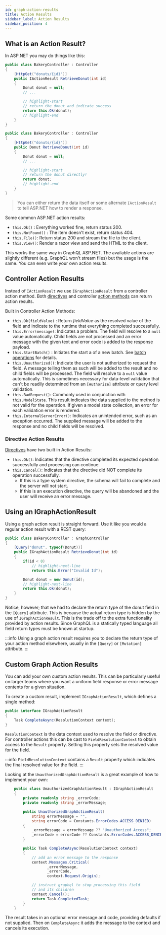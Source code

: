 ```yaml
---
id: graph-action-results
title: Action Results
sidebar_label: Action Results
sidebar_position: 4
---
```


## What is an Action Result?

In ASP.NET you may do things like this:

```csharp title="Return an Action Result"
public class BakeryController : Controller
{
    [HttpGet("donuts/{id}")]
    public IActionResult RetrieveDonut(int id)
    {
        Donut donut = null;
        // ...

        // highlight-start
        // return the donut and indicate success
        return this.Ok(donut);        
        // highlight-end
    }
}
```

```csharp title="Return an Object"
public class BakeryController : Controller
{
    [HttpGet("donuts/{id}")]
    public Donut RetrieveDonut(int id)
    {
        Donut donut = null;
        // ...

        // highlight-start
        // return the donut directly!        
        return donut;
        // highlight-end
    }
}
```

> You can either return the data itself or some alternate `IActionResult` to tell ASP.NET how to render a response.

Some common ASP.NET action results:

-   `this.Ok()` : Everything worked fine, return status 200.
-   `this.NotFound()` : The item doesn't exist, return status 404.
-   `this.File()`: Return status 200 and stream the file to the client.
-   `this.View()`: Render a razor view and send the HTML to the client.

This works the same way in GraphQL ASP.NET. The available actions are slightly different (e.g. GraphQL won't stream files) but the usage is the same. You can even write your own action results.

## Controller Action Results

Instead of `IActionResult` we use `IGraphActionResult` from a controller action method. Both [directives](./directives) and controller [action methods](../controllers/actions) can return action results.

Built in Controller Action Methods:

-   `this.Ok(fieldValue)` : Return _fieldValue_ as the resolved value of the field and indicate to the runtime that everything completed successfully.
-   `this.Error(message)`: Indicates a problem. The field will resolve to a `null` value automatically. Child fields are not processed and an error message with the given text and error code is added to the response payload.
-   `this.StartBatch()` : Initiates the start a of a new batch. See [batch operations](../controllers/batch-operations.md) for details.
-   `this.Unauthorized()`: Indicate the user is not authorized to request the field. A message telling them as such will be added to the result and no child fields will be processed. The field will resolve to a `null` value automatically. This is sometimes necessary for data-level validation that can't be readily determined from an `[Authorize]` attribute or query level validation.
-   `this.BadRequest()`: Commonly used in conjunction with `this.ModelState`. This result indicates the data supplied to the method is not valid for the operation. If given a model state collection, an error for each validation error is rendered.
-   `this.InternalServerError()`: Indicates an unintended error, such as an exception occurred. The supplied message will be added to the response and no child fields will be resolved.

### Directive Action Results
[Directives](./directives) have two built in Action Results:

-   `this.Ok()`: Indicates that the directive completed its expected operation successfully and processing can continue.
-   `this.Cancel()`: Indicates that the directive did NOT complete its operation successfully. 
    - If this is a type system directive, the schema will fail to complete and the server will not start.
    - If this is an execution directive, the query will be abandoned and the user will receive an error message.

## Using an IGraphActionResult

Using a graph action result is straight forward. Use it like you would a regular action result with a REST query:

```csharp
public class BakeryController : GraphController
{
    [Query("donut", typeof(Donut))]
    public IGraphActionResult RetrieveDonut(int id)
    {
        if(id < 0)
            // highlight-next-line
            return this.Error("Invalid Id");

        Donut donut = new Donut(id);
        // highlight-next-line
        return this.Ok(donut);
    }
}
```

Notice, however; that we had to declare the return type of the donut field in the `[Query]` attribute. This is because the actual return type is hidden by the use of `IGraphActionResult`.  This is the trade off to the extra functionality provided by action results. Since GraphQL is a statically typed language all field return types must be known at startup. 

:::info
Using a graph action result requires you to declare the return type of your action method elsewhere, usually in the `[Query]` or `[Mutation]` attribute.
:::


## Custom Graph Action Results

You can add your own custom action results. This can be particularly useful on larger teams where you want a uniform field response or error message contents for a given situation.

To create a custom result, implement `IGraphActionResult`, which defines a single method:

```csharp title="IGraphActionResult.cs"
public interface IGraphActionResult
{
    Task CompleteAsync(ResolutionContext context);
}
```

`ResolutionContext` is the data context used to resolve the field or directive. For controller actions this can be cast to `FieldResolutionContext` to obtain access to the `Result` property. Setting this property sets the resolved value for the field.

:::info
`FieldResolutionContext` contains a `Result` property which indicates the final resolved value for the field.
:::

Looking at the `UnauthorizedGraphActionResult` is a great example of how to implement your own:

```csharp title="UnauthorizedGraphActionResult.cs"
    public class UnauthorizedGraphActionResult : IGraphActionResult
    {
        private readonly string _errorCode;
        private readonly string _errorMessage;

        public UnauthorizedGraphActionResult(
            string errorMessage = "",
            string errorCode = Constants.ErrorCodes.ACCESS_DENIED)
        {
            _errorMessage = errorMessage ?? "Unauthorized Access";
            _errorCode = errorCode ?? Constants.ErrorCodes.ACCESS_DENIED;
        }

        public Task CompleteAsync(ResolutionContext context)
        {
            // add an error message to the response
            context.Messages.Critical(
                   _errorMessage,
                   _errorCode,
                   context.Request.Origin);

            // instruct graphql to stop processing this field 
            // and its children
            context.Cancel();
            return Task.CompletedTask;
        }
    }
```

The result takes in an optional error message and code, providing defaults if not supplied. Then on `CompleteAsync` it adds the message to the context and cancels its execution.
